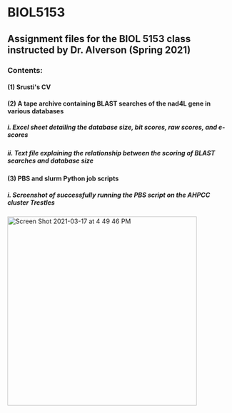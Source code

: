 # BIOL5153

## Assignment files for the BIOL 5153 class instructed by Dr. Alverson (Spring 2021)

### Contents:
#### (1) Srusti's CV
#### (2) A tape archive containing BLAST searches of the nad4L gene in various databases
##### i. Excel sheet detailing the database size, bit scores, raw scores, and e-scores
##### ii. Text file explaining the relationship between the scoring of BLAST searches and database size
#### (3) PBS and slurm Python job scripts
##### i. Screenshot of successfully running the PBS script on the AHPCC cluster Trestles
<img width="424" alt="Screen Shot 2021-03-17 at 4 49 46 PM" src="https://user-images.githubusercontent.com/79071748/111546248-5ac0a580-8745-11eb-92d7-aff10035c9bf.png">
